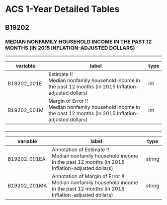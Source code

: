 # ACS 1-Year Detailed Tables

## B19202

### MEDIAN NONFAMILY HOUSEHOLD INCOME IN THE PAST 12 MONTHS (IN 2015 INFLATION-ADJUSTED DOLLARS)

___

| variable | label | type |
| ----- | ----- | ----- |
| B19202_001E | Estimate !!<br>Median nonfamily household income in the past 12 months (in 2015 Inflation-adjusted dollars) | int |
| B19202_001M | Margin of Error !!<br>Median nonfamily household income in the past 12 months (in 2015 Inflation-adjusted dollars) | int |
### 

___

| variable | label | type |
| ----- | ----- | ----- |
| B19202_001EA | Annotation of Estimate !!<br>Median nonfamily household income in the past 12 months (in 2015 Inflation-adjusted dollars) | string |
| B19202_001MA | Annotation of Margin of Error !!<br>Median nonfamily household income in the past 12 months (in 2015 Inflation-adjusted dollars) | string |

